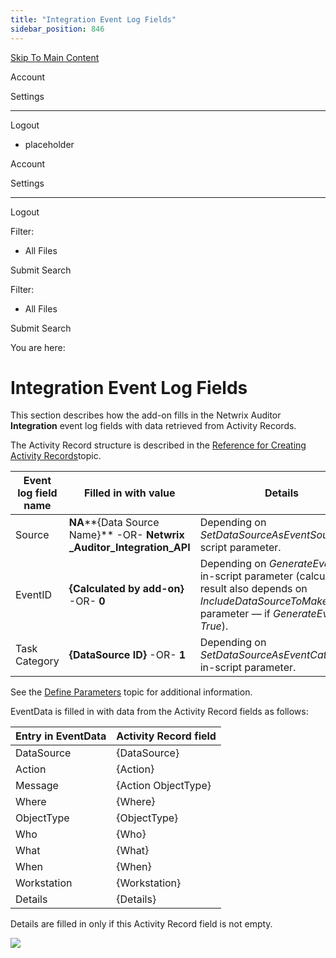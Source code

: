 ```yaml
---
title: "Integration Event Log Fields"
sidebar_position: 846
---
```


[Skip To Main Content](#)

Account

Settings

---

Logout

* placeholder

Account

Settings

---

Logout

Filter: 

* All Files

Submit Search

Filter: 

* All Files

Submit Search

You are here:

# Integration Event Log Fields

This section describes how the add-on fills in the Netwrix Auditor **Integration** event log fields with data retrieved from Activity Records.

The Activity Record structure is described in the [Reference for Creating Activity Records](../../API/ActivityRecordReference.htm "Reference for Creating Activity Records")topic.

| Event log field name | Filled in with value | Details |
| --- | --- | --- |
| Source | **NA****\{Data Source Name\}**  -OR-  **Netwrix _Auditor_Integration_API** | Depending on *SetDataSourceAsEventSource* in-script parameter. |
| EventID | **\{Calculated by add-on\}**  -OR-  **0** | Depending on *GenerateEventId* in-script parameter (calculation result also depends on *IncludeDataSourceToMakeEventId* parameter — if *GenerateEventId* = *True*). |
| Task Category | **\{DataSource ID\}**  -OR-  **1** | Depending on *SetDataSourceAsEventCategory* in-script parameter. |

See the [Define Parameters](Parameters.htm "Define Parameters") topic for additional information.

EventData is filled in with data from the Activity Record fields as follows:

| Entry in EventData | Activity Record field |
| --- | --- |
| DataSource | \{DataSource\} |
| Action | \{Action\} |
| Message | \{Action ObjectType\} |
| Where | \{Where\} |
| ObjectType | \{ObjectType\} |
| Who | \{Who\} |
| What | \{What\} |
| When | \{When\} |
| Workstation | \{Workstation\} |
| Details | \{Details\} |

Details are filled in only if this Activity Record field is not empty.

[![](../static/img/Auditor/Images/Auditor/Addon/EventLogExample_thumb_0_0.png)](../../../Resources/Images/Auditor/Addon/EventLogExample.png)